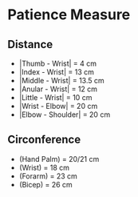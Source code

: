 # Patience Measure
## Distance
- |Thumb - Wrist| = 4 cm
- |Index - Wrist| = 13 cm
- |Middle - Wrist| = 13.5 cm
- |Anular - Wrist| = 12 cm
- |Little - Wrist| = 10 cm
- |Wrist - Elbow| = 20 cm
- |Elbow - Shoulder| = 20 cm
## Circonference
- (Hand Palm) = 20/21 cm
- (Wrist) = 18 cm
- (Forarm) = 23 cm
- (Bicep) = 26 cm
